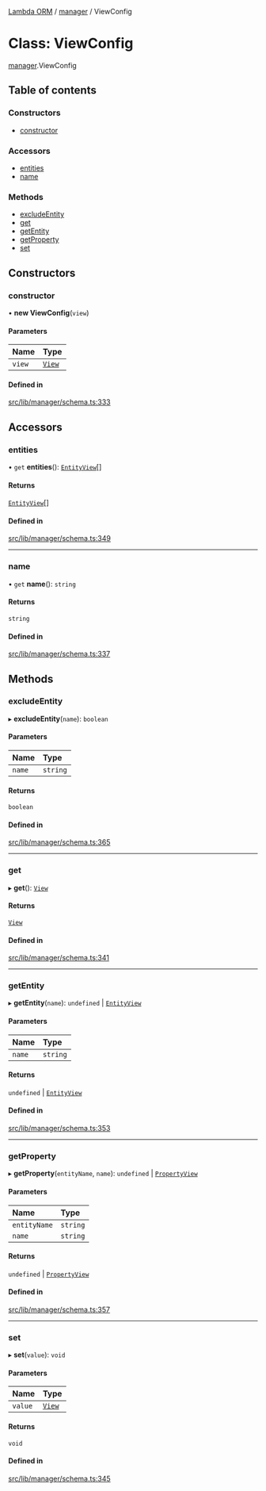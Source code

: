 [Lambda ORM](../README.md) / [manager](../modules/manager.md) / ViewConfig

# Class: ViewConfig

[manager](../modules/manager.md).ViewConfig

## Table of contents

### Constructors

- [constructor](manager.ViewConfig.md#constructor)

### Accessors

- [entities](manager.ViewConfig.md#entities)
- [name](manager.ViewConfig.md#name)

### Methods

- [excludeEntity](manager.ViewConfig.md#excludeentity)
- [get](manager.ViewConfig.md#get)
- [getEntity](manager.ViewConfig.md#getentity)
- [getProperty](manager.ViewConfig.md#getproperty)
- [set](manager.ViewConfig.md#set)

## Constructors

### constructor

• **new ViewConfig**(`view`)

#### Parameters

| Name | Type |
| :------ | :------ |
| `view` | [`View`](../interfaces/model.View.md) |

#### Defined in

[src/lib/manager/schema.ts:333](https://github.com/FlavioLionelRita/lambdaorm/blob/15e828d/src/lib/manager/schema.ts#L333)

## Accessors

### entities

• `get` **entities**(): [`EntityView`](../interfaces/model.EntityView.md)[]

#### Returns

[`EntityView`](../interfaces/model.EntityView.md)[]

#### Defined in

[src/lib/manager/schema.ts:349](https://github.com/FlavioLionelRita/lambdaorm/blob/15e828d/src/lib/manager/schema.ts#L349)

___

### name

• `get` **name**(): `string`

#### Returns

`string`

#### Defined in

[src/lib/manager/schema.ts:337](https://github.com/FlavioLionelRita/lambdaorm/blob/15e828d/src/lib/manager/schema.ts#L337)

## Methods

### excludeEntity

▸ **excludeEntity**(`name`): `boolean`

#### Parameters

| Name | Type |
| :------ | :------ |
| `name` | `string` |

#### Returns

`boolean`

#### Defined in

[src/lib/manager/schema.ts:365](https://github.com/FlavioLionelRita/lambdaorm/blob/15e828d/src/lib/manager/schema.ts#L365)

___

### get

▸ **get**(): [`View`](../interfaces/model.View.md)

#### Returns

[`View`](../interfaces/model.View.md)

#### Defined in

[src/lib/manager/schema.ts:341](https://github.com/FlavioLionelRita/lambdaorm/blob/15e828d/src/lib/manager/schema.ts#L341)

___

### getEntity

▸ **getEntity**(`name`): `undefined` \| [`EntityView`](../interfaces/model.EntityView.md)

#### Parameters

| Name | Type |
| :------ | :------ |
| `name` | `string` |

#### Returns

`undefined` \| [`EntityView`](../interfaces/model.EntityView.md)

#### Defined in

[src/lib/manager/schema.ts:353](https://github.com/FlavioLionelRita/lambdaorm/blob/15e828d/src/lib/manager/schema.ts#L353)

___

### getProperty

▸ **getProperty**(`entityName`, `name`): `undefined` \| [`PropertyView`](../interfaces/model.PropertyView.md)

#### Parameters

| Name | Type |
| :------ | :------ |
| `entityName` | `string` |
| `name` | `string` |

#### Returns

`undefined` \| [`PropertyView`](../interfaces/model.PropertyView.md)

#### Defined in

[src/lib/manager/schema.ts:357](https://github.com/FlavioLionelRita/lambdaorm/blob/15e828d/src/lib/manager/schema.ts#L357)

___

### set

▸ **set**(`value`): `void`

#### Parameters

| Name | Type |
| :------ | :------ |
| `value` | [`View`](../interfaces/model.View.md) |

#### Returns

`void`

#### Defined in

[src/lib/manager/schema.ts:345](https://github.com/FlavioLionelRita/lambdaorm/blob/15e828d/src/lib/manager/schema.ts#L345)
